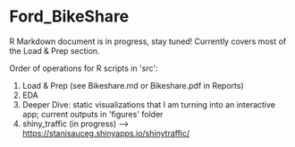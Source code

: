 # Ford_BikeShare

R Markdown document is in progress, stay tuned! Currently covers most of the Load & Prep section.

Order of operations for R scripts in 'src':
1. Load & Prep (see Bikeshare.md or Bikeshare.pdf in Reports)
2. EDA
3. Deeper Dive: static visualizations that I am turning into an interactive app; current outputs in 'figures' folder
4. shiny_traffic (in progress) --> https://stanisauceg.shinyapps.io/shinytraffic/
